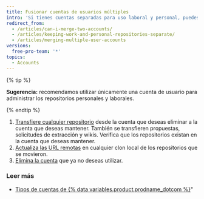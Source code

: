 ```yaml
---
title: Fusionar cuentas de usuarios múltiples
intro: 'Si tienes cuentas separadas para uso laboral y personal, puedes fusionar las cuentas.'
redirect_from:
  - /articles/can-i-merge-two-accounts/
  - /articles/keeping-work-and-personal-repositories-separate/
  - /articles/merging-multiple-user-accounts
versions:
  free-pro-team: '*'
topics:
  - Accounts
---
```


{% tip %}

**Sugerencia:** recomendamos utilizar únicamente una cuenta de usuario para administrar los repositorios personales y laborales.

{% endtip %}

1. [Transfiere cualquier repositorio](/articles/how-to-transfer-a-repository) desde la cuenta que deseas eliminar a la cuenta que deseas mantener. También se transfieren propuestas, solicitudes de extracción y wikis. Verifica que los repositorios existan en la cuenta que deseas mantener.
2. [Actualiza las URL remotas](/articles/changing-a-remote-s-url) en cualquier clon local de los repositorios que se movieron.
3. [Elimina la cuenta](/articles/deleting-your-user-account) que ya no deseas utilizar.

### Leer más

- [Tipos de cuentas de {% data variables.product.prodname_dotcom %}](/articles/types-of-github-accounts)"
